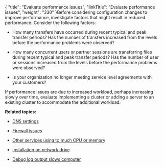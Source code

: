 {
    "title": "Evaluate performance issues",
    "linkTitle": "Evaluate performance issues",
    "weight": "330"
}Before considering configuration changes to improve performance, investigate factors that might result in reduced performance. Consider the following factors:

-   How many transfers have occurred during recent typical and peak transfer periods? Has the number of transfers increased from the levels before the performance problems were observed?
-   How many concurrent users or partner sessions are transferring files during recent typical and peak transfer periods? Has the number of user or sessions increased from the levels before the performance problems were observed?
-   Is your organization no longer meeting service level agreements with your customers?

If performance issues are due to increased workload, perhaps increasing slowly over time, evaluate implementing a cluster or adding a server to an existing cluster to accommodate the additional workload.

**Related topics:**

-   [DNS settings](../t_st_dns_settings)
-   [Firewall issues](../t_st_firewall_issues)
-   [Other services using to much CPU or memory](../t_st_other_services_using_to_much_cpu_memory)
-   [Installation on network drive](../t_st_installation_on_network_drive)
-   [Debug log output slows computer](../t_st_debug_log_output_slows_computer)
